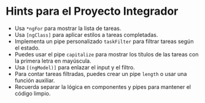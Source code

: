 # Hints para el Proyecto Integrador

- Usa `*ngFor` para mostrar la lista de tareas.
- Usa `[ngClass]` para aplicar estilos a tareas completadas.
- Implementa un pipe personalizado `taskFilter` para filtrar tareas según el estado.
- Puedes usar el pipe `capitalize` para mostrar los títulos de las tareas con la primera letra en mayúscula.
- Usa `[(ngModel)]` para enlazar el input y el filtro.
- Para contar tareas filtradas, puedes crear un pipe `length` o usar una función auxiliar.
- Recuerda separar la lógica en componentes y pipes para mantener el código limpio.
